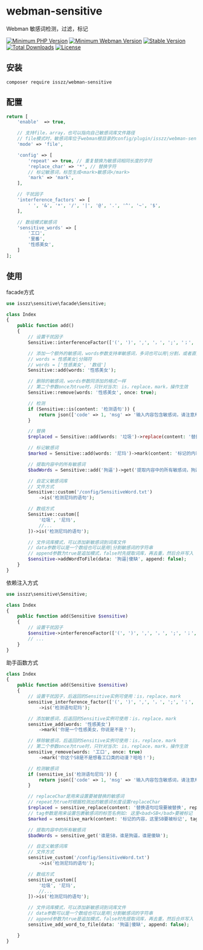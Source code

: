 # webman-sensitive
Webman 敏感词检测，过滤，标记

<p>
    <a href="https://packagist.org/packages/isszz/webman-sensitive"><img src="https://img.shields.io/badge/php->=8.0-8892BF.svg" alt="Minimum PHP Version"></a>
    <a href="https://packagist.org/packages/isszz/webman-sensitive"><img src="https://img.shields.io/badge/webman->=1.4.x-8892BF.svg" alt="Minimum Webman Version"></a>
    <a href="https://packagist.org/packages/isszz/webman-sensitive"><img src="https://poser.pugx.org/isszz/webman-sensitive/v/stable" alt="Stable Version"></a>
    <a href="https://packagist.org/packages/isszz/webman-sensitive"><img src="https://poser.pugx.org/isszz/webman-sensitive/downloads" alt="Total Downloads"></a>
    <a href="https://packagist.org/packages/isszz/webman-sensitive"><img src="https://poser.pugx.org/isszz/webman-sensitive/license" alt="License"></a>
</p>

## 安装

```shell
composer require isszz/webman-sensitive
```

## 配置
```php
return [
    'enable'  => true,

    // 支持file，array，也可以指向自己敏感词库文件路径
    // file模式时，敏感词库位于webman根目录的config/plugin/isszz/webman-sensitive/SensitiveWord.txt，也可以指向自定义的词库文件路径
    'mode' => 'file',

    'config' => [
        'repeat' => true, // 重复替换为敏感词相同长度的字符
        'replace_char' => '*', // 替换字符
        // 标记敏感词，标签生成<mark>敏感词</mark>
        'mark' => 'mark', 
    ],

    // 干扰因子
    'interference_factors' => [
        ' ', '&', '*', '/', '|', '@', '.', '^', '~', '$',
    ],

    // 数组模式敏感词
    'sensitive_words' => [
        '工口',
        '里番',
        '性感美女',
    ]
];

```

## 使用

facade方式
```php
use isszz\sensitive\facade\Sensitive;

class Index
{
    public function add()
    {
        // 设置干扰因子
        Sensitive::interferenceFactor(['(', ')', ',', '，', ';', '；', '。']);

        // 添加一个额外的敏感词，words参数支持单敏感词，多词也可以用|分割，或者直接传入多个敏感词数组
        // words = 性感美女|分隔符
        // words = ['性感美女', '数组']
        Sensitive::add(words: '性感美女');

        // 删除的敏感词，words参数同添加的格式一样
        // 第二个参数once为true时，只针对当次: is，replace，mark，操作生效
        Sensitive::remove(words: '性感美女', once: true);

        // 检测
        if (Sensitive::is(content: '检测语句')) {
            return json(['code' => 1, 'msg' => '输入内容包含敏感词，请注意用词。']);
        }

        // 替换
        $replaced = Sensitive::add(words: '垃圾')->replace(content: '替换语句垃圾要被替换', replaceChar: '*', repeat: false);

        // 标记敏感词
        $marked = Sensitive::add(words: '尼玛')->mark(content: '标记的内容，这里尼玛要被标记', tag: 'bad');

        // 提取内容中的所有敏感词
        $badWords = Sensitive::add('狗逼')->get('提取内容中的所有敏感词，狗逼，还有SB都会被提取');

        // 自定义敏感词库
        // 文件方式
        Sensitive::custom('/config/SensitiveWord.txt')
            ->is('检测尼玛的语句');

        // 数组方式
        Sensitive::custom([
            '垃圾', '尼玛', 
            //...
        ])->is('检测尼玛的语句');

        // 文件词库模式，可以添加新敏感词到词库文件
        // data参数可以是一个数组也可以是用|分割敏感词的字符串
        // append参数为true是追加模式，false时先提取词库，再去重，然后合并写入
        $sensitive->addWordToFile(data: '狗逼|傻缺', append: false);
    }
}

```
依赖注入方式
```php
use isszz\sensitive\Sensitive;

class Index
{
    public function add(Sensitive $sensitive)
    {
        // 设置干扰因子
        $sensitive->interferenceFactor(['(', ')', ',', '，', ';', '；', '。']);
        // ...
    }
}
```
助手函数方式
```php
class Index
{
    public function add(Sensitive $sensitive)
    {
        // 设置干扰因子，后返回的Sensitive实例可使用：is，replace，mark
        sensitive_interference_factor(['(', ')', ',', '，', ';', '；', '。'])
            ->is('检测语句尼玛');

        // 添加敏感词，后返回的Sensitive实例可使用：is，replace，mark
        sensitive_add(words: '性感美女')
            ->mark('你是一个性感美女，你说是不是？');

        // 移除敏感词，后返回的Sensitive实例可使用：is，replace，mark
        // 第二个参数once为true时，只针对当次: is，replace，mark，操作生效
        sensitive_remove(words: '工口', once: true)
            ->mark('你这个SB是不是想看工口类的动漫？哈哈！');

        // 检测敏感词
        if (sensitive_is('检测语句尼玛')) {
            return json(['code' => 1, 'msg' => '输入内容包含敏感词，请注意用词。']);
        }

        // replaceChar是用来设置要被替换的敏感词
        // repeat为true时根据检测出的敏感词长度设置replaceChar
        $replaced = sensitive_replace(content: '替换语句垃圾要被替换', replaceChar: '*', repeat: true);
        // tag参数是用来设置包裹敏感词的标签名例如: 这里<bad>SB</bad>要被标记
        $marked = sensitive_mark(content: '标记的内容，这里SB要被标记', tag: 'bad');

        // 提取内容中的所有敏感词
        $badWords = sensitive_get('谁是SB，谁是狗逼，谁是傻缺');

        // 自定义敏感词库
        // 文件方式
        sensitive_custom('/config/SensitiveWord.txt')
            ->is('检测尼玛的语句');

        // 数组方式
        sensitive_custom([
            '垃圾', '尼玛', 
            //...
        ])->is('检测尼玛的语句');

        // 文件词库模式，可以添加新敏感词到词库文件
        // data参数可以是一个数组也可以是用|分割敏感词的字符串
        // append参数为true是追加模式，false时先提取词库，再去重，然后合并写入
        sensitive_add_word_to_file(data: '狗逼|傻缺', append: false);

    }
}
```